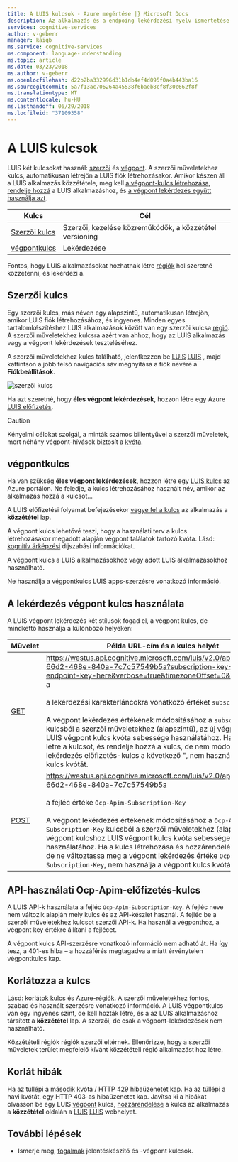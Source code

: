 ```yaml
---
title: A LUIS kulcsok - Azure megértése |} Microsoft Docs
description: Az alkalmazás és a endpoing lekérdezési nyelv ismertetése (LUIS) kulcsok használatára.
services: cognitive-services
author: v-geberr
manager: kaiqb
ms.service: cognitive-services
ms.component: language-understanding
ms.topic: article
ms.date: 03/23/2018
ms.author: v-geberr
ms.openlocfilehash: d22b2ba332996d31b1db4ef4d095f0a4b443ba16
ms.sourcegitcommit: 5a7f13ac706264a45538f6baeb8cf8f30c662f8f
ms.translationtype: MT
ms.contentlocale: hu-HU
ms.lasthandoff: 06/29/2018
ms.locfileid: "37109358"
---
```

# <a name="keys-in-luis"></a>A LUIS kulcsok
LUIS két kulcsokat használ: [szerzői](#programmatic-key) és [végpont](#endpoint-key). A szerzői műveletekhez kulcs, automatikusan létrejön a LUIS fiók létrehozásakor. Amikor készen áll a LUIS alkalmazás közzététele, meg kell [a végpont-kulcs létrehozása](luis-how-to-azure-subscription.md#create-luis-endpoint-key), [rendelje hozzá](Manage-keys.md#assign-endpoint-key) a LUIS alkalmazáshoz, és [a végpont lekérdezés együtt használja azt](#use-endpoint-key-in-query). 

|Kulcs|Cél|
|--|--|
|[Szerzői kulcs](#programmatic-key)|Szerzői, kezelése közreműködők, a közzététel versioning|
|[végpontkulcs](#endpoint-key)| Lekérdezése|

Fontos, hogy LUIS alkalmazásokat hozhatnak létre [régiók](luis-reference-regions.md#publishing-regions) hol szeretné közzétenni, és lekérdezi a.

<a name="programmatic-key" ></a>
## <a name="authoring-key"></a>Szerzői kulcs

Egy szerzői kulcs, más néven egy alapszintű, automatikusan létrejön, amikor LUIS fiók létrehozásához, és ingyenes. Minden egyes tartalomkészítéshez LUIS alkalmazások között van egy szerzői kulcsa [régió](luis-reference-regions.md). A szerzői műveletekhez kulcsra azért van ahhoz, hogy az LUIS alkalmazás vagy a végpont lekérdezések teszteléséhez. 

A szerzői műveletekhez kulcs található, jelentkezzen be [LUIS] [ LUIS] , majd kattintson a jobb felső navigációs sáv megnyitása a fiók nevére a **Fiókbeállítások**.

![szerzői kulcs](./media/luis-concept-keys/programatic-key.png)

Ha azt szeretné, hogy **éles végpont lekérdezések**, hozzon létre egy Azure [LUIS előfizetés](https://azure.microsoft.com/pricing/details/cognitive-services/language-understanding-intelligent-services/). 

> [!CAUTION]
> Kényelmi célokat szolgál, a minták számos billentyűvel a szerzői műveletek, mert néhány végpont-hívások biztosít a [kvóta](luis-boundaries.md#key-limits).  

## <a name="endpoint-key"></a>végpontkulcs
 Ha van szükség **éles végpont lekérdezések**, hozzon létre egy [LUIS kulcs](https://azure.microsoft.com/pricing/details/cognitive-services/language-understanding-intelligent-services/) az Azure portálon. Ne feledje, a kulcs létrehozásához használt név, amikor az alkalmazás hozzá a kulcsot...

A LUIS előfizetési folyamat befejezésekor [vegye fel a kulcs](Manage-keys.md#assign-endpoint-key) az alkalmazás a **közzététel** lap. 

A végpont kulcs lehetővé teszi, hogy a használati terv a kulcs létrehozásakor megadott alapján végpont találatok tartozó kvóta. Lásd: [kognitív árképzési](https://azure.microsoft.com/pricing/details/cognitive-services/language-understanding-intelligent-services/?v=17.23h) díjszabási információkat.

A végpont kulcs a LUIS alkalmazásokhoz vagy adott LUIS alkalmazásokhoz használható. 

Ne használja a végpontkulcs LUIS apps-szerzésre vonatkozó információ. 

## <a name="use-endpoint-key-in-query"></a>A lekérdezés végpont kulcs használata
A LUIS végpont lekérdezés két stílusok fogad el, a végpont kulcs, de mindkettő használja a különböző helyeken:

|Művelet|Példa URL-cím és a kulcs helyét|
|--|--|
|[GET](https://westus.dev.cognitive.microsoft.com/docs/services/5819c76f40a6350ce09de1ac/operations/5819c77140a63516d81aee78)|https://westus.api.cognitive.microsoft.com/luis/v2.0/apps/98998dcf-66d2-468e-840a-7c7c57549b5a?subscription-key=your-endpoint-key-here&verbose=true&timezoneOffset=0&q=turn a fény a<br><br>a lekérdezési karakterláncokra vonatkozó értéket `subscription-key`<br><br>A végpont lekérdezés értékének módosításához a `subscription-key` kulcsból a szerzői műveletekhez (alapszintű), az új végpont kulcshoz LUIS végpont kulcs kvóta sebessége használatához. Ha akkor hozza létre a kulcsot, és rendelje hozzá a kulcs, de nem módosítja a végpont lekérdezés előfizetés-kulcs a következő ", nem használja a végpont kulcs kvótát.|
|[POST](https://westus.dev.cognitive.microsoft.com/docs/services/5819c76f40a6350ce09de1ac/operations/5819c77140a63516d81aee79)| https://westus.api.cognitive.microsoft.com/luis/v2.0/apps/98998dcf-66d2-468e-840a-7c7c57549b5a<br><br> a fejléc értéke `Ocp-Apim-Subscription-Key`<br><br>A végpont lekérdezés értékének módosításához a `Ocp-Apim-Subscription-Key` kulcsból a szerzői műveletekhez (alapszintű), az új végpont kulcshoz LUIS végpont kulcs kvóta sebessége használatához. Ha a kulcs létrehozása és hozzárendelése a kulcsot, de ne változtassa meg a végpont lekérdezés értéke `Ocp-Apim-Subscription-Key`, nem használja a végpont kulcs kvótát.|

## <a name="api-usage-of-ocp-apim-subscription-key"></a>API-használati Ocp-Apim-előfizetés-kulcs
A LUIS API-k használata a fejléc `Ocp-Apim-Subscription-Key`. A fejléc neve nem változik alapján mely kulcs és az API-készlet használ. A fejléc be a szerzői műveletekhez kulcsot szerzői API-k. Ha használ a végponthoz, a végpont key értékre állítani a fejlécet. 

A végpont kulcs API-szerzésre vonatkozó információ nem adható át. Ha így tesz, a 401-es hiba – a hozzáférés megtagadva a miatt érvénytelen végpontkulcs kap. 

## <a name="key-limits"></a>Korlátozza a kulcs
Lásd: [korlátok kulcs](luis-boundaries.md#key-limits) és [Azure-régiók](luis-reference-regions.md). A szerzői műveletekhez fontos, szabad és használt szerzésre vonatkozó információ. A LUIS végpontkulcs van egy ingyenes szint, de kell hozták létre, és a az LUIS alkalmazáshoz társított a **közzététel** lap. A szerzői, de csak a végpont-lekérdezések nem használható.

Közzétételi régiók régiók szerzői eltérnek. Ellenőrizze, hogy a szerzői műveletek terület megfelelő kívánt közzétételi régió alkalmazást hoz létre.

## <a name="key-limit-errors"></a>Korlát hibák
Ha az túllépi a második kvóta / HTTP 429 hibaüzenetet kap. Ha az túllépi a havi kvótát, egy HTTP 403-as hibaüzenetet kap. Javítsa ki a hibákat olvasson be egy LUIS [végpont](#endpoint-key) kulcs, [hozzárendelése](Manage-keys.md#assign-endpoint-key) a kulcs az alkalmazás a **közzététel** oldalán a [LUIS] [ LUIS] webhelyet.

## <a name="next-steps"></a>További lépések

* Ismerje meg, [fogalmak](Manage-Keys.md#assign-endpoint-key) jelentéskészítő és -végpont kulcsok.

[LUIS]: https://docs.microsoft.com/azure/cognitive-services/luis/luis-reference-regions#luis-website
